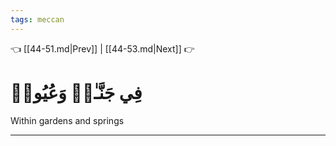 ```yaml
---
tags: meccan
---
```


👈 [[44-51.md|Prev]] | [[44-53.md|Next]] 👉

# فِي جَنَّـٰتٖ وَعُيُونٖ

Within gardens and springs

---

